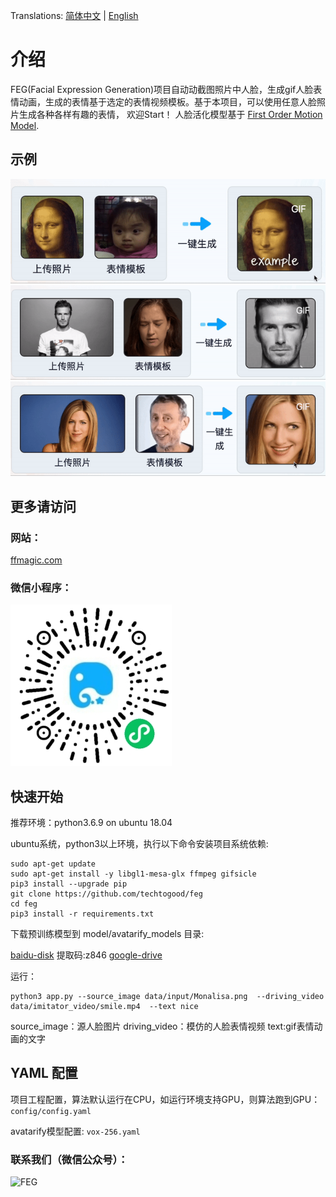 Translations: [简体中文](README.md) | [English](README-en.md) 

# 介绍
FEG(Facial Expression Generation)项目自动动截图照片中人脸，生成gif人脸表情动画，生成的表情基于选定的表情视频模板。基于本项目，可以使用任意人脸照片生成各种各样有趣的表情，
 欢迎Start！ 
 人脸活化模型基于 [First Order Motion Model](https://github.com/AliaksandrSiarohin/first-order-model).

## 示例
![FEG](data/example/example1.gif)
![FEG](data/example/example2.gif)
![FEG](data/example/example3.gif)

## 更多请访问
### 网站：
[ffmagic.com](https://www.ffmagic.com)

### 微信小程序：
![FEG](data/img/wetchat_miniapp.jpg)


## 快速开始

推荐环境：python3.6.9 on ubuntu 18.04


ubuntu系统，python3以上环境，执行以下命令安装项目系统依赖:
```
sudo apt-get update
sudo apt-get install -y libgl1-mesa-glx ffmpeg gifsicle
pip3 install --upgrade pip
git clone https://github.com/techtogood/feg
cd feg
pip3 install -r requirements.txt
```


下载预训练模型到 model/avatarify_models 目录:

[baidu-disk](https://pan.baidu.com/s/1O7K-s0oaevmF8zmLayU74Q) 提取码:z846 
[google-drive](https://drive.google.com/file/d/1rMz7HO-znqLaW1hm_hBHQwhrAgmC6Krg/view?usp=sharing)


运行：
```
python3 app.py --source_image data/input/Monalisa.png  --driving_video data/imitator_video/smile.mp4  --text nice
```
source_image：源人脸图片
driving_video：模仿的人脸表情视频
text:gif表情动画的文字


## YAML 配置

项目工程配置，算法默认运行在CPU，如运行环境支持GPU，则算法跑到GPU：
```config/config.yaml```

avatarify模型配置:
```vox-256.yaml```


### 联系我们（微信公众号）：

![FEG](data/img/wechat_official_account.jpg)

